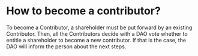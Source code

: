 # How to become a contributor?

To become a Contributor, a shareholder must be put forward by an existing Contributor. Then, all the Contributors decide with a DAO vote whether to entitle a shareholder to become a new contributor. If that is the case, the DAO will inform the person about the next steps.
